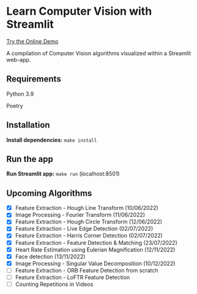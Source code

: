 # Learn Computer Vision with Streamlit

[Try the Online Demo](https://master-computer-vision.streamlitapp.com/)

A compilation of Computer Vision algorithms visualized within a Streamlit web-app.

## Requirements

Python 3.9

Poetry

## Installation

**Install dependencies:** `make install`

## Run the app

**Run Streamlit app:** `make run` (localhost:8501)

## Upcoming Algorithms

- [x] Feature Extraction - Hough Line Transform (10/06/2022)
- [x] Image Processing - Fourier Transform (11/06/2022)
- [x] Feature Extraction - Hough Circle Transform (12/06/2022)
- [x] Feature Extraction - Live Edge Detection (02/07/2022)
- [x] Feature Extraction - Harris Corner Detection (02/07/2022)
- [x] Feature Extraction - Feature Detection & Matching (23/07/2022)
- [x] Heart Rate Estimation using Eulerian Magnification (12/11/2022)
- [x] Face detection (13/11/2022)
- [x] Image Processing - Singular Value Decomposition (10/12/2022)
- [ ] Feature Extraction - ORB Feature Detection from scratch
- [ ] Feature Extraction - LoFTR Feature Detection
- [ ] Counting Repetitions in Videos
